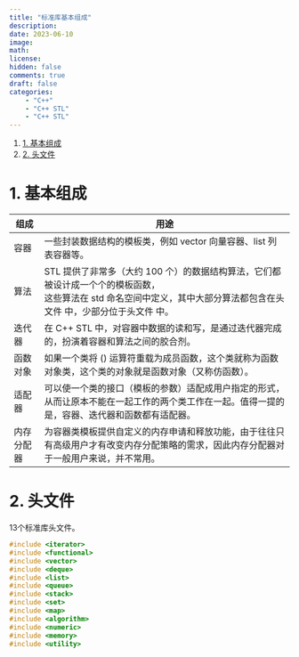 ```yaml
---
title: "标准库基本组成"
description: 
date: 2023-06-10
image: 
math: 
license: 
hidden: false
comments: true
draft: false
categories:
    - "C++"
    - "C++ STL"
    - "C++ STL"
---
```



1. [1. 基本组成](#1-基本组成)
2. [2. 头文件](#2-头文件)


# 1. 基本组成
| 组成  |  用途 |
|------|------|
|容器|一些封装数据结构的模板类，例如 vector 向量容器、list 列表容器等。|
|算法|STL 提供了非常多（大约 100 个）的数据结构算法，它们都被设计成一个个的模板函数，<br> 这些算法在 std 命名空间中定义，其中大部分算法都包含在头文件 <algorithm> 中，少部分位于头文件 <numeric> 中。|
|迭代器|在 C++ STL 中，对容器中数据的读和写，是通过迭代器完成的，扮演着容器和算法之间的胶合剂。|  
|函数对象|如果一个类将 () 运算符重载为成员函数，这个类就称为函数对象类，这个类的对象就是函数对象（又称仿函数）。|  
|适配器|可以使一个类的接口（模板的参数）适配成用户指定的形式，从而让原本不能在一起工作的两个类工作在一起。值得一提的是，容器、迭代器和函数都有适配器。| 
|内存分配器|为容器类模板提供自定义的内存申请和释放功能，由于往往只有高级用户才有改变内存分配策略的需求，因此内存分配器对于一般用户来说，并不常用。|  


# 2. 头文件
13个标准库头文件。      
```cpp
#include <iterator>	   
#include <functional>	   
#include <vector>    	
#include <deque>    
#include <list>	    
#include <queue>	    
#include <stack>	   
#include <set>    
#include <map>	    
#include <algorithm>	   
#include <numeric>	    
#include <memory>    
#include <utility>    
```
